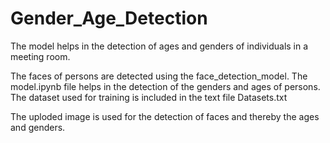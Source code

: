 # Gender_Age_Detection
The model helps in the detection of ages and genders of individuals in a meeting room.

The faces of persons are detected using the face_detection_model.
The model.ipynb file helps in the detection of the genders and ages of persons.
The dataset used for training is included in the text file Datasets.txt

The uploded image is used for the detection of faces and thereby the ages and genders.
